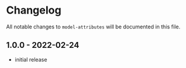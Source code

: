 # Changelog

All notable changes to `model-attributes` will be documented in this file.

## 1.0.0 - 2022-02-24

- initial release
